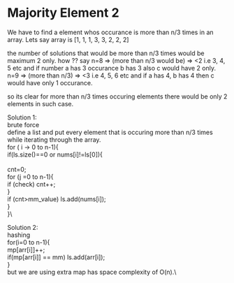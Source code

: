 # Majority Element 2

We have to find a element whos occurance is more than n/3 times in an array. Lets say array is [1, 1, 1, 3, 3, 2, 2, 2]

the number of solutions that would be more than n/3 times would be maximum 2 only. how ??
say n=8  =>  (more than n/3 would be) => <2  i.e 3, 4, 5 etc and if number a has 3 occurance b has 3 also c would have 2 only.\
n=9 => (more than n/3) => <3 i.e 4, 5, 6 etc and if a has 4, b has 4 then c would have only 1 occurance.

so its clear for more than n/3 times occuring elements there would be only 2 elements in such case.

Solution 1:\
brute force \
define a list and put every element that is occuring more than n/3 times while iterating through the array.\
for ( i -> 0 to n-1){\
  if(ls.size()==0 or nums[i]!=ls[0]){\
 </br>   cnt=0;\
    for (j =0 to n-1){\
      if (check) cnt++;\
    }\
    if (cnt>mm_value) ls.add(nums[i]);\
  }\
}\

Solution 2:\
hashing\
for(i=0 to n-1){\
  mp[arr[i]]++;\
  if(mp[arr[i]] == mm) ls.add(arr[i]);\
}\
but we are using extra map has space complexity of O(n).\



 
